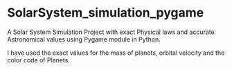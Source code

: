 # SolarSystem_simulation_pygame

A Solar System Simulation Project with exact Physical laws and accurate Astronomical values using Pygame module in Python.

I have used the exact values for the mass of planets, orbital velocity and the color code of Planets.   

